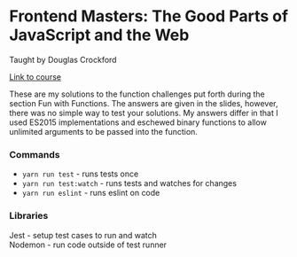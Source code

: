 # Frontend Masters: The Good Parts of JavaScript and the Web
Taught by Douglas Crockford

<a href='https://frontendmasters.com/courses/good-parts-javascript-web/'>Link to course</a>

These are my solutions to the function challenges put forth during the section Fun with Functions. The answers are given in the slides, however, there was no simple way to test your solutions. My answers differ in that I used ES2015 implementations and eschewed binary functions to allow unlimited arguments to be passed into the function.

### Commands
- `yarn run test` - runs tests once
- `yarn run test:watch` - runs tests and watches for changes
- `yarn run eslint` - runs eslint on code

### Libraries
Jest - setup test cases to run and watch  
Nodemon - run code outside of test runner
